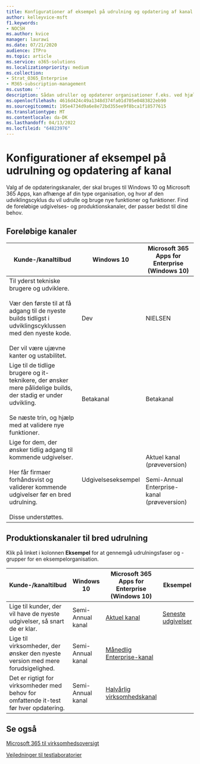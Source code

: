 ```yaml
---
title: Konfigurationer af eksempel på udrulning og opdatering af kanal
author: kelleyvice-msft
f1.keywords:
- NOCSH
ms.author: kvice
manager: laurawi
ms.date: 07/21/2020
audience: ITPro
ms.topic: article
ms.service: o365-solutions
ms.localizationpriority: medium
ms.collection:
- Strat_O365_Enterprise
- M365-subscription-management
ms.custom: ''
description: Sådan udruller og opdaterer organisationer f.eks. ved hjælp af kanaler.
ms.openlocfilehash: 4616d424c49a1348d374fa01d705e0483822eb90
ms.sourcegitcommit: 195e4734d9a6e8e72bd355ee9f8bca1f18577615
ms.translationtype: MT
ms.contentlocale: da-DK
ms.lasthandoff: 04/13/2022
ms.locfileid: "64823976"
---
```

# <a name="deployment-and-update-channel-example-configurations"></a>Konfigurationer af eksempel på udrulning og opdatering af kanal

Valg af de opdateringskanaler, der skal bruges til Windows 10 og Microsoft 365 Apps, kan afhænge af din type organisation, og hvor af den udviklingscyklus du vil udrulle og bruge nye funktioner og funktioner. Find de foreløbige udgivelses- og produktionskanaler, der passer bedst til dine behov.

## <a name="pre-release-channels"></a>Foreløbige kanaler

|Kunde-/kanaltilbud|Windows 10|Microsoft 365 Apps for Enterprise (Windows 10)|
|---|---|---|
|Til yderst tekniske brugere og udviklere. <br/><br/> Vær den første til at få adgang til de nyeste builds tidligst i udviklingscyklussen med den nyeste kode. <br/><br/> Der vil være ujævne kanter og ustabilitet.|Dev|NIELSEN|
|Lige til de tidlige brugere og it-teknikere, der ønsker mere pålidelige builds, der stadig er under udvikling. <br/><br/> Se næste trin, og hjælp med at validere nye funktioner.|Betakanal|Betakanal|
|Lige for dem, der ønsker tidlig adgang til kommende udgivelser. <br/><br/> Her får firmaer forhåndsvist og validerer kommende udgivelser før en bred udrulning. <br/><br/> Disse understøttes.|Udgivelseseksempel|Aktuel kanal (prøveversion) <br/><br/> Semi-Annual Enterprise-kanal (prøveversion)|

## <a name="production-channels-for-broad-deployment"></a>Produktionskanaler til bred udrulning

Klik på linket i kolonnen **Eksempel** for at gennemgå udrulningsfaser og -grupper for en eksempelorganisation.

|Kunde-/kanaltilbud|Windows 10|Microsoft 365 Apps for Enterprise (Windows 10)|Eksempel|
|---|---|---|---|
|Lige til kunder, der vil have de nyeste udgivelser, så snart de er klar.|Semi-Annual kanal|[Aktuel kanal](/deployoffice/overview-update-channels#current-channel-overview)|[Seneste udgivelser](deploy-update-channels-examples-rapid-deploy.md)|
|Lige til virksomheder, der ønsker den nyeste version med mere forudsigelighed.|Semi-Annual kanal|[Månedlig Enterprise-kanal](/deployoffice/overview-update-channels#monthly-enterprise-channel-overview)||
|Det er rigtigt for virksomheder med behov for omfattende it-test før hver opdatering.|Semi-Annual kanal|[Halvårlig virksomhedskanal](/deployoffice/overview-update-channels#semi-annual-enterprise-channel-overview)||

## <a name="see-also"></a>Se også

[Microsoft 365 til virksomhedsoversigt](microsoft-365-overview.md)

[Vejledninger til testlaboratorier](m365-enterprise-test-lab-guides.md)
